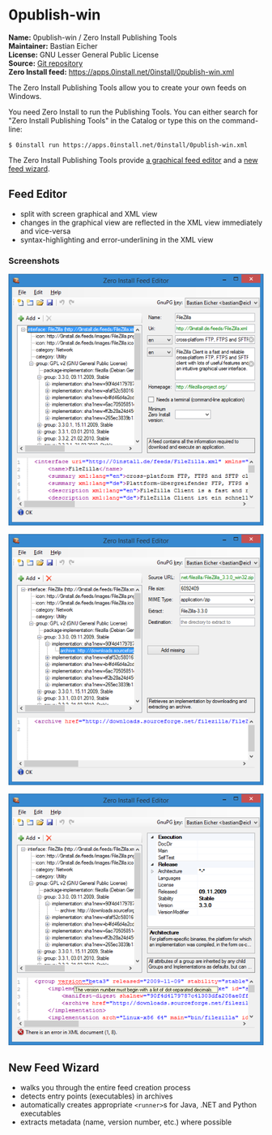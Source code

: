 # 0publish-win

**Name:** 0publish-win / Zero Install Publishing Tools  
**Maintainer:** Bastian Eicher  
**License:** GNU Lesser General Public License  
**Source:** [Git repository](https://github.com/0install/0publish-win)  
**Zero Install feed:** <https://apps.0install.net/0install/0publish-win.xml>

The Zero Install Publishing Tools allow you to create your own feeds on Windows.

You need Zero Install to run the Publishing Tools. You can either search for "Zero Install Publishing Tools" in the Catalog or type this on the command-line:

```shell
$ 0install run https://apps.0install.net/0install/0publish-win.xml
```

The Zero Install Publishing Tools provide [a graphical feed editor](#feed-editor) and a [new feed wizard](#new-feed-wizard).

## Feed Editor

- split with screen graphical and XML view
- changes in the graphical view are reflected in the XML view immediately and vice-versa
- syntax-highlighting and error-underlining in the XML view

### Screenshots

![](../img/screens/0publish-win/main.png)

![](../img/screens/0publish-win/archive.png)

![](../img/screens/0publish-win/xml-error.png)


## New Feed Wizard

- walks you through the entire feed creation process
- detects entry points (executables) in archives
- automatically creates appropriate `<runner>`s for Java, .NET and Python executables
- extracts metadata (name, version number, etc.) where possible
